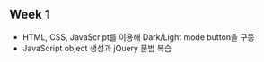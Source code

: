 ## Week 1

* HTML, CSS, JavaScript를 이용해 Dark/Light mode button을 구동
* JavaScript object 생성과 jQuery 문법 복습
